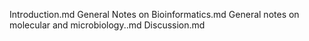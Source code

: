 Introduction.md
General Notes on Bioinformatics.md
General notes on molecular and microbiology..md
Discussion.md